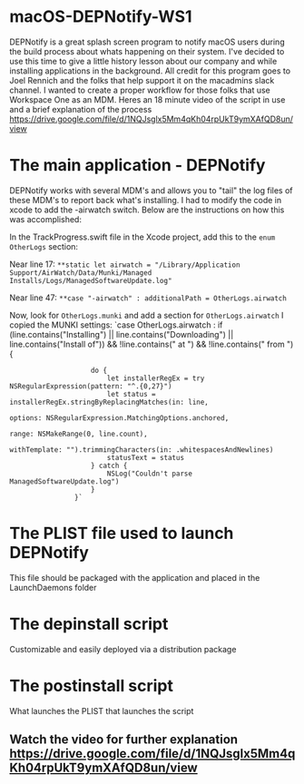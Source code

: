 # macOS-DEPNotify-WS1

DEPNotify is a great splash screen program to notify macOS users during the build process about whats happening on their system. I've decided to use this time to
give a little history lesson about our company and while installing applications in the background. All credit for this program goes to Joel Rennich and the folks
that help support it on the macadmins slack channel. I wanted to create a proper workflow for those folks that use Workspace One as an MDM. Heres an 18 minute video of the script in use and a brief explanation
of the process https://drive.google.com/file/d/1NQJsglx5Mm4qKh04rpUkT9ymXAfQD8un/view


# The main application - DEPNotify

DEPNotify works with several MDM's and allows you to "tail" the log files of these MDM's to report back what's installing. I had to modify the code in xcode to add the -airwatch switch. Below
are the instructions on how this was accomplished:

In the TrackProgress.swift file in the Xcode project, add this to the `enum OtherLogs` section:

Near line 17: `**static let airwatch = "/Library/Application Support/AirWatch/Data/Munki/Managed Installs/Logs/ManagedSoftwareUpdate.log"`

Near line 47: `**case "-airwatch" :
                additionalPath = OtherLogs.airwatch`

Now, look for `OtherLogs.munki` and add a section for `OtherLogs.airwatch`
I copied the MUNKI settings:
`case OtherLogs.airwatch :
                    if (line.contains("Installing") || line.contains("Downloading") || line.contains("Install of"))
                        && !line.contains(" at ") && !line.contains(" from ") {

                        do {
                            let installerRegEx = try NSRegularExpression(pattern: "^.{0,27}")
                            let status = installerRegEx.stringByReplacingMatches(in: line,
                                                                                 options: NSRegularExpression.MatchingOptions.anchored,
                                                                                 range: NSMakeRange(0, line.count),
                                                                                 withTemplate: "").trimmingCharacters(in: .whitespacesAndNewlines)
                            statusText = status
                        } catch {
                            NSLog("Couldn't parse ManagedSoftwareUpdate.log")
                        }
                    }`


# The PLIST file used to launch DEPNotify
This file should be packaged with the application and placed in the LaunchDaemons folder

# The depinstall script
Customizable and easily deployed via a distribution package

# The postinstall script
What launches the PLIST that launches the script

## Watch the video for further explanation https://drive.google.com/file/d/1NQJsglx5Mm4qKh04rpUkT9ymXAfQD8un/view 
